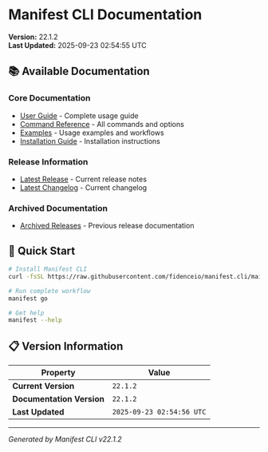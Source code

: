 # Manifest CLI Documentation

**Version:** 22.1.2  
**Last Updated:** 2025-09-23 02:54:55 UTC

## 📚 Available Documentation

### Core Documentation
- [User Guide](USER_GUIDE.md) - Complete usage guide
- [Command Reference](COMMAND_REFERENCE.md) - All commands and options
- [Examples](EXAMPLES.md) - Usage examples and workflows
- [Installation Guide](INSTALLATION.md) - Installation instructions

### Release Information
- [Latest Release](RELEASE_v22.1.2.md) - Current release notes
- [Latest Changelog](CHANGELOG_v22.1.2.md) - Current changelog

### Archived Documentation
- [Archived Releases](zArchive/) - Previous release documentation

## 🚀 Quick Start

```bash
# Install Manifest CLI
curl -fsSL https://raw.githubusercontent.com/fidenceio/manifest.cli/main/install-cli.sh | bash

# Run complete workflow
manifest go

# Get help
manifest --help
```

## 📋 Version Information

| Property | Value |
|----------|-------|
| **Current Version** | `22.1.2` |
| **Documentation Version** | `22.1.2` |
| **Last Updated** | `2025-09-23 02:54:56 UTC` |

---
*Generated by Manifest CLI v22.1.2*
